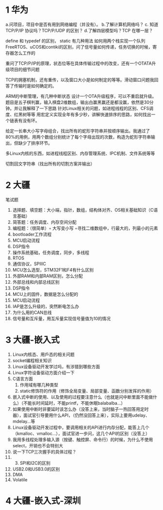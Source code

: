 # 1 华为
a.问项目，项目中是否有用到网络编程（并没有）。
b.了解计算机网络吗？
c. 知道 TCP/P/IP 协议吗？TCP/P/UDP 的区别？
d.了解四层模型吗？TCP 在哪一层？

define 和 typedef 的区别， static 有几种用法
如何用两个栈实现一个队列
FreeRTOS、uCOS和contiki的区别，问了信号量如何传递，任务切换的时候，寄存器怎么工作的

重问了TCP/P/IP的原理，状态位等在具体传输过程中的改变，还有一个OTATA升级项目的细节问题

TCP的拥塞机制，还有重传，以及窗口大小是如何制定的等等。滑动窗口问题我回答了传输时是如何确定的。

ARM的中断管理，有几种中断状态
设计一个OTA升级程序，可以不重启就升级。
题目是五子棋判赢，输入棋盘2维数组，输出白赢黑赢还是都没赢，依然是30分钟。并让我解释了一下思路
针对Linux相关的问题，如进程线程的区别、CFS调度、红黑树等等
用宏定义实现全年有多少秒，讲解快速排序的思路，如何找出一个链表有没有环。

给定一长串大小写字⺟组合，找出所有的蛇形字符串并按顺序输出。我通过了80%的用例，用两个数组分别统计了每个字⺟出现的次数，构造为蛇形字符串输出，但缺少了排序环节。

多Linux内核的东西，如进程线程区别、内存管理系统、IPC机制、文件系统等等

切割回文字符串（找出所有的切割方案并输出）

# 2 大疆
笔试题
1. 选择题、填空题：大小端，指针，数组，结构体对齐、OS相关基础知识（C语言基础）
2. 简答题：任务调度、内存空间分配
3. 编程题：（很简单）◦ 大写变小写    ◦寻找二维数组中，行最大的，列最小的元素
4. bootloader工作流程
5. MCU启动流程
6. DSP指令
7. 操作系统基础，任务调度，同步，多线程
8. RTOS
9. 通信协议，SPIIIC
10. MCU怎么选型，STM32F1和F4有什么区别
11. 外部RAM和内部RAM区别，怎么分配
12. 外部总线和内部总线区别
13. DSP指令
14. MCU上的固件，数据是怎么分配的
15. MCU启动流程
16. IAP是怎么升级的，突然断电怎么办
17. 为什么用的CAN总线
18. 信号量和互斥量，用互斥量实现信号量值为10的情况
# 3 大疆-嵌入式
1. Linux内核态、用戶态的相关问题
2. socket编程相关知识
3. Linux设备驱动开发学过吗，有涉猎到哪些方面
4. Linux字符设备驱动方面介绍一下
5. C语言方面
	1. 作用域有哪几种类型
	2. static修饰符的作用（修饰全局变量、局部变量、函数分别发挥的作用）
6. 嵌入式中断的使用、以及使用的过程要注意什么（也就是问中断里面不能做什么）（不能长时间延时，不能printf，不能休眠balabalba...）
7. 如果使用中断时非要延时该怎么办（没答上来，当时脑子一热回答用定时器），面试官引导要用什么API，（仍然没回答上来），实际上要用udelay、mdelay...等
8. Linux设备驱动开发过程中，要调用相关的API进行内存分配，能答上几个（kmalloc、vmalloc...），面试官进一步问，这几个API的区别（没答上）
9. 我用多线程处理多输入源（按键、触控屏、命令行）的时候，为什么不使用select，开销也不会特别大
10. 说一下TCP三次握手的具体过程？
11. 3. SPI和I2C的区别
12. USB2.0和USB3.0的区别
13. DMA
14. Volatile
# 4 大疆-嵌入式-深圳
